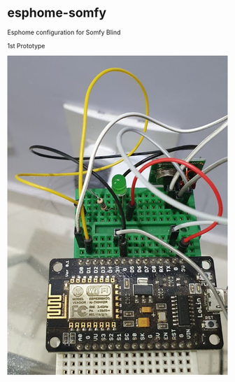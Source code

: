 # esphome-somfy
Esphome configuration for Somfy Blind

1st Prototype

![1st Prototype](/20200402_111304.jpg)
